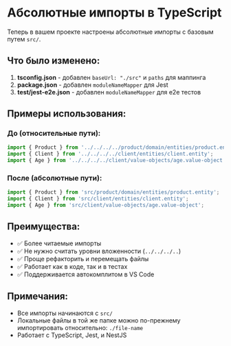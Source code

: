 # Абсолютные импорты в TypeScript

Теперь в вашем проекте настроены абсолютные импорты с базовым путем `src/`.

## Что было изменено:

1. **tsconfig.json** - добавлен `baseUrl: "./src"` и `paths` для маппинга
2. **package.json** - добавлен `moduleNameMapper` для Jest
3. **test/jest-e2e.json** - добавлен `moduleNameMapper` для e2e тестов

## Примеры использования:

### До (относительные пути):
```typescript
import { Product } from '../../../../product/domain/entities/product.entity';
import { Client } from '../../../../client/entities/client.entity';
import { Age } from '../../../../client/value-objects/age.value-object';
```

### После (абсолютные пути):
```typescript
import { Product } from 'src/product/domain/entities/product.entity';
import { Client } from 'src/client/entities/client.entity';
import { Age } from 'src/client/value-objects/age.value-object';
```

## Преимущества:

- ✅ Более читаемые импорты
- ✅ Не нужно считать уровни вложенности (`../../../..`)
- ✅ Проще рефакторить и перемещать файлы
- ✅ Работает как в коде, так и в тестах
- ✅ Поддерживается автокомплитом в VS Code

## Примечания:

- Все импорты начинаются с `src/`
- Локальные файлы в той же папке можно по-прежнему импортировать относительно: `./file-name`
- Работает с TypeScript, Jest, и NestJS
